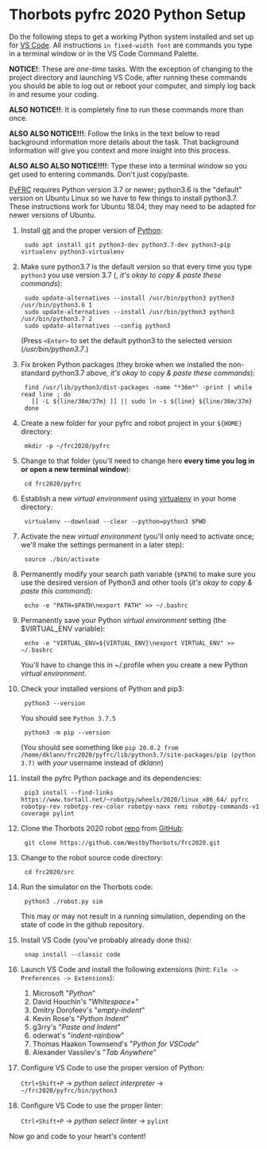 # Thorbots pyfrc 2020 Python Setup

Do the following steps to get a working Python system installed and set up for [VS Code](https://docs.wpilib.org/en/latest/docs/getting-started/getting-started-frc-control-system/wpilib-setup.html). All instructions ```in fixed-width font``` are commands you type in a terminal window or in the VS Code Command Palette.

**NOTICE!**: These are *one-time* tasks. With the exception of changing to the project directory and launching VS Code, after running these commands you should be able to log out or reboot your computer, and simply log back in and resume your coding.

**ALSO NOTICE!!**: It is completely fine to run these commands more than once.

**ALSO ALSO NOTICE!!!**: Follow the links in the text below to read background information more details about the task. That background information will give you context and more insight into this process.

**ALSO ALSO ALSO NOTICE!!!!**: Type these into a terminal window so you get used to entering commands. Don't just copy/paste.

[PyFRC](https://robotpy.readthedocs.io/projects/pyfrc/en/stable/) requires Python version 3.7 or newer; python3.6 is the "default" version on Ubuntu Linux so we have to few things to install python3.7. These instructions work for Ubuntu 18.04; they may need to be adapted for newer versions of Ubuntu.

1. Install [git](https://git-scm.com/) and the proper version of [Python](https://python.org/):

		sudo apt install git python3-dev python3.7-dev python3-pip virtualenv python3-virtualenv
	
1. Make sure python3.7 is the default version so that every time you type ```python3``` you use version 3.7 (, *it's okay to copy & paste these commands*):

		sudo update-alternatives --install /usr/bin/python3 python3 /usr/bin/python3.6 1
		sudo update-alternatives --install /usr/bin/python3 python3 /usr/bin/python3.7 2
		sudo update-alternatives --config python3
	
	(Press ```<Enter>``` to set the default python3 to the selected version (*/usr/bin/python3.7*.)
	
1. Fix broken Python packages (they broke when we installed the non-standard python3.7 above, *it's okay to copy & paste these commands*):

		find /usr/lib/python3/dist-packages -name "*36m*" -print | while read line ; do
		  [[ -L ${line/36m/37m} ]] || sudo ln -s ${line} ${line/36m/37m}
		done

1. Create a new folder for your pyfrc and robot project in your ```${HOME}``` directory:

		mkdir -p ~/frc2020/pyfrc

1. Change to that folder (you'll need to change here **every time you log in or open a new terminal window**):

		cd frc2020/pyfrc

1. Establish a new *virtual environment* using [virtualenv](https://docs.python.org/3.7/tutorial/venv.html) in your home directory:

		virtualenv --download --clear --python=python3 $PWD

1. Activate the new *virtual environment* (you'll only need to activate once; we'll make the settings permanent in a later step):

		source ./bin/activate

1. Permanently modify your search path variable (```$PATH```) to make sure you use the desired version of Python3 and other tools (*it's okay to copy & paste this command*):

		echo -e "PATH=$PATH\nexport PATH" >> ~/.bashrc
		
1. Permanently save your Python *virtual environment* setting (the $VIRTUAL_ENV variable):

		echo -e "VIRTUAL_ENV=${VIRTUAL_ENV}\nexport VIRTUAL_ENV" >> ~/.bashrc
		
	You'll have to change this in ~/.profile when you create a new Python *virtual environment*.
	
1. Check your installed versions of Python and pip3:

		python3 --version
	
	You should see ```Python 3.7.5```

		python3 -m pip --version
		
	(You should see something like ```pip 20.0.2 from /home/dklann/frc2020/pyfrc/lib/python3.7/site-packages/pip (python 3.7)``` with *your* username instead of *dklann*)
		
1. Install the pyfrc Python package and its dependencies:

		pip3 install --find-links https://www.tortall.net/~robotpy/wheels/2020/linux_x86_64/ pyfrc robotpy-rev robotpy-rev-color robotpy-navx remi robotpy-commands-v1 coverage pylint

1. Clone the Thorbots 2020 robot [repo](https://github.com/WestbyThorbots/frc2020.git) from [GitHub](https://github.com/):

		git clone https://github.com/WestbyThorbots/frc2020.git

1. Change to the robot source code directory:

		cd frc2020/src
		
1. Run the simulator on the Thorbots code:

		python3 ./robot.py sim
		
	This may or may not result in a running simulation, depending on the state of code in the github repository.
		
1. Install VS Code (you've probably already done this):
	
		snap install --classic code

1. Launch VS Code and install the following extensions (hint: ```File -> Preferences -> Extensions```):
		
	1. Microsoft "*Python*"
	1. David Houchin's "*Whitespace+*"
	1. Dmitry Dorofeev's "*empty-indent*"
	1. Kevin Rose's "*Python Indent*"
	1. g3rry's "*Paste and Indent*"
	1. oderwat's "*indent-rainbow*"
	1. Thomas Haakon Townsend's "*Python for VSCode*"
	1. Alexander Vassilev's "*Tab Anywhere*"

1. Configure VS Code to use the proper version of Python:

	```Ctrl+Shift+P``` -> *python select interpreter* -> ```~/frc2020/pyfrc/bin/python3```

1. Configure VS Code to use the proper linter:

	```Ctrl+Shift+P``` -> *python select linter* -> ```pylint```

Now go and code to your heart's content!
